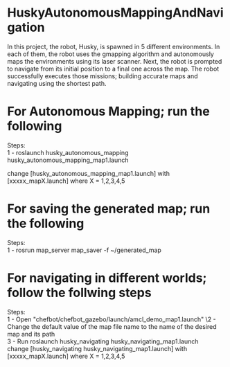 # HuskyAutonomousMappingAndNavigation

In this project, the robot, Husky, is spawned in 5 different environments. In each of
them, the robot uses the gmapping algorithm and autonomously maps the environments using its
laser scanner. Next, the robot is prompted to navigate from its initial position to a final one
across the map. The robot successfully executes those missions; building accurate maps and
navigating using the shortest path.

# For Autonomous Mapping; run the following
Steps:\
1 - roslaunch husky_autonomous_mapping husky_autonomous_mapping_map1.launch

change [husky_autonomous_mapping_map1.launch] with [xxxxx_mapX.launch] where X = 1,2,3,4,5

# For saving the generated map; run the following
Steps:\
1 - rosrun map_server map_saver -f ~/generated_map

# For navigating in different worlds; follow the follwing steps
Steps:\
1 - Open "chefbot/chefbot_gazebo/launch/amcl_demo_map1.launch" 
\2 - Change the default value of the map file name to the name of the desired map and its path\
3 - Run roslaunch husky_navigating husky_navigating_map1.launch\
change [husky_navigating husky_navigating_map1.launch] with [xxxxx_mapX.launch] where X = 1,2,3,4,5


